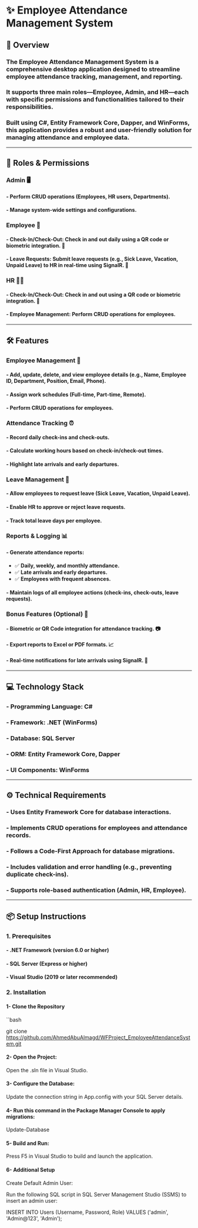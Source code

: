 # ✨ Employee Attendance Management System  

## 📌 Overview  
### The Employee Attendance Management System is a comprehensive desktop application designed to streamline employee attendance tracking, management, and reporting.  
### It supports three main roles—**Employee, Admin, and HR**—each with specific permissions and functionalities tailored to their responsibilities.  
### Built using **C#, Entity Framework Core, Dapper, and WinForms**, this application provides a robust and user-friendly solution for managing attendance and employee data.  

---

## 👥 Roles & Permissions  

### **Admin 🖥️**  
#### - Perform CRUD operations (Employees, HR users, Departments).  
#### - Manage system-wide settings and configurations.  

### **Employee 👤**  
#### - Check-In/Check-Out: Check in and out daily using a QR code or biometric integration. 📱  
#### - Leave Requests: Submit leave requests (e.g., Sick Leave, Vacation, Unpaid Leave) to HR in real-time using SignalR. 📅  

### **HR 🧑‍💼**  
#### - Check-In/Check-Out: Check in and out using a QR code or biometric integration. 📱  
#### - Employee Management: Perform CRUD operations for employees.  

---

## 🛠️ Features  

### **Employee Management 👥**  
#### - Add, update, delete, and view employee details (e.g., Name, Employee ID, Department, Position, Email, Phone).  
#### - Assign work schedules (Full-time, Part-time, Remote).  
#### - Perform CRUD operations for employees.  

### **Attendance Tracking ⏰**  
#### - Record daily check-ins and check-outs.  
#### - Calculate working hours based on check-in/check-out times.  
#### - Highlight late arrivals and early departures.  

### **Leave Management 📅**  
#### - Allow employees to request leave (Sick Leave, Vacation, Unpaid Leave).  
#### - Enable HR to approve or reject leave requests.  
#### - Track total leave days per employee.  

### **Reports & Logging 📊**  
#### - Generate attendance reports:  
  - ✅ **Daily, weekly, and monthly attendance.**  
  - ✅ **Late arrivals and early departures.**  
  - ✅ **Employees with frequent absences.**  
#### - Maintain logs of all employee actions (check-ins, check-outs, leave requests).  

### **Bonus Features (Optional) 🌟**  
#### - Biometric or QR Code integration for attendance tracking. 📷  
#### - Export reports to Excel or PDF formats. 📈  
#### - Real-time notifications for late arrivals using SignalR. 🔔  

---

## 💻 Technology Stack  

### - **Programming Language:** C#  
### - **Framework:** .NET (WinForms)  
### - **Database:** SQL Server  
### - **ORM:** Entity Framework Core, Dapper  
### - **UI Components:** WinForms  

---

## ⚙️ Technical Requirements  

### - Uses Entity Framework Core for database interactions.  
### - Implements CRUD operations for employees and attendance records.  
### - Follows a Code-First Approach for database migrations.  
### - Includes validation and error handling (e.g., preventing duplicate check-ins).  
### - Supports role-based authentication (Admin, HR, Employee).  

---

## 📦 Setup Instructions  

### **1. Prerequisites**  
#### - .NET Framework (version 6.0 or higher)  
#### - SQL Server (Express or higher)  
#### - Visual Studio (2019 or later recommended)  

### **2. Installation**  

#### 1-  Clone the Repository 
``bash

git clone https://github.com/AhmedAbuAlmagd/WFProject_EmployeeAttendanceSystem.git

#### 2- Open the Project:
Open the .sln file in Visual Studio.

#### 3-  Configure the Database:
Update the connection string in  App.config with your SQL Server details.

#### 4- Run this command in the Package Manager Console to apply migrations:
Update-Database

#### 5- Build and Run:
Press F5 in Visual Studio to build and launch the application.

#### 6- Additional Setup 
Create Default Admin User:

Run the following SQL script in SQL Server Management Studio (SSMS) to insert an admin user:

INSERT INTO Users (Username, Password, Role)
VALUES ('admin', 'Admin@123', 'Admin');
